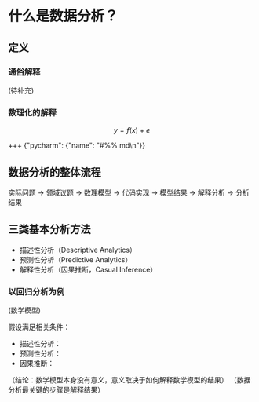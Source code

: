 # 什么是数据分析？

## 定义

### 通俗解释

(待补充)

### 数理化的解释

$$
y = f(x) + e
$$

+++ {"pycharm": {"name": "#%% md\n"}}

## 数据分析的整体流程

实际问题 -> 领域议题 -> 数理模型 -> 代码实现 -> 模型结果 -> 解释分析 -> 分析结果

## 三类基本分析方法

- 描述性分析（Descriptive Analytics）
- 预测性分析（Predictive Analytics）
- 解释性分析（因果推断，Casual Inference）

### 以回归分析为例

(数学模型)

假设满足相关条件：

- 描述性分析：
- 预测性分析：
- 因果推断：

（结论：数学模型本身没有意义，意义取决于如何解释数学模型的结果）
（数据分析最关键的步骤是解释结果）

